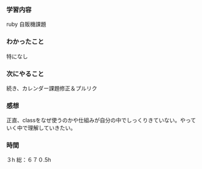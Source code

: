 ### 学習内容
ruby 自販機課題
### わかったこと
特になし
### 次にやること
続き、カレンダー課題修正＆プルリク
### 感想
正直、classをなぜ使うのかや仕組みが自分の中でしっくりきていない。やっていく中で理解していきたい。
### 時間
３h
総：６７０.5h
